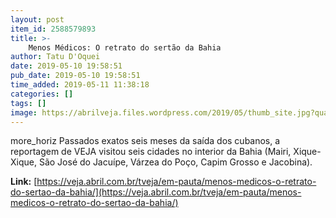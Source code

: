 ```yaml
---
layout: post
item_id: 2588579893
title: >-
    Menos Médicos: O retrato do sertão da Bahia
author: Tatu D'Oquei
date: 2019-05-10 19:58:51
pub_date: 2019-05-10 19:58:51
time_added: 2019-05-11 11:38:18
categories: []
tags: []
image: https://abrilveja.files.wordpress.com/2019/05/thumb_site.jpg?quality=70&strip=info&w=680&h=453&crop=1
---
```


more_horiz Passados exatos seis meses da saída dos cubanos, a reportagem de VEJA visitou seis cidades no interior da Bahia (Mairi, Xique-Xique, São José do Jacuípe, Várzea do Poço, Capim Grosso e Jacobina).

**Link:** [https://veja.abril.com.br/tveja/em-pauta/menos-medicos-o-retrato-do-sertao-da-bahia/](https://veja.abril.com.br/tveja/em-pauta/menos-medicos-o-retrato-do-sertao-da-bahia/)

